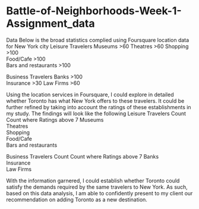 # Battle-of-Neighborhoods-Week-1-Assignment_data
Data
Below is the broad statistics complied using Foursquare location data for New York city
Leisure Travelers
Museums	>60	
Theatres	>60	
Shopping	>100	
Food/Cafe 	>100	
Bars and restaurants	>100	

Business Travelers
Banks	>100	
Insurance	>30	
Law Firms	>60	

Using the location services in Foursquare, I could explore in detailed whether Toronto has what New York offers to these travelers. It could be further refined by taking into account the ratings of these establishments in my study.
The findings will look like the following
Leisure Travelers
	Count	Count where Ratings above 7
Museums		
Theatres		
Shopping		
Food/Cafe 		
Bars and restaurants		

Business Travelers
	Count	Count where Ratings above 7
Banks		
Insurance		
Law Firms		

With the information garnered, I could establish whether Toronto could satisfy the demands required by the same travelers to New York. As such, based on this data analysis, I am able to confidently present to my client our recommendation on adding Toronto as a new destination.

